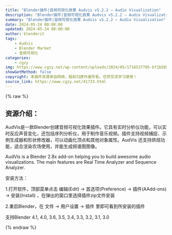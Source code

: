 ```yaml
---
title: "Blender插件|音频可视化效果 Audvis v5.2.2 – Audio Visualization"
description: "Blender插件|音频可视化效果 Audvis v5.2.2 – Audio Visualization"
summary: "Blender插件|音频可视化效果 Audvis v5.2.2 – Audio Visualization"
date: 2024-05-24 00:00:00
updated: 2024-05-24 00:00:00
author: blenderit
tags: 
    - Audvis
    - Blender Market
    - 音频可视化
categories:
    - cgzy
img: https://www.cgzy.net/wp-content/uploads/2024/05/1716537705-bf2b585aaeb7a04.webp
showGetMethod: false
copyright: 本插件资源来自网络，版权归原作者所有，仅供交流学习使用！
source_link: https://www.cgzy.net/41733.html
---
```


{% raw %}
<div class="wp-block-pandastudio-title"><div class="title_style_01"><h2 id="h2-0">资源介绍：</h2></div></div><p class="is-style-text-indent-2em">AudVis是一款Blender创建音频可视化效果插件。它具有实时分析仪功能，可以实时反应声音变化，还包括序列分析仪，用于制作音乐视频。插件支持视频捕捉、示例生成器和形状修改器，可以动画化顶点和其他对象属性。AudVis 还支持烘焙功能，适合渲染农场使用，并能生成频谱图图像。</p><p>AudVis is a Blender 2.8x add-on helping you to build awesome audio visualizations. The main features are Real Time Analyzer and Sequence Analyzer.</p><div class="wp-block-pandastudio-title"><div class="title_style_01"><p>安装方法：</p></div></div><p>1.打开软件，顶部菜单点击 编辑(Edit) → 首选项(Preference) → 插件(AAdd-ons) → 安装(Install) ，在弹出的窗口里选择插件zip文件安装</p><p>2.重启Blender，在 文件 → 用户设置 → 插件 里即可看到所安装的插件</p><div class="wp-block-pandastudio-tips"><div class="tip success "><p>支持Blender 4.1, 4.0, 3.6, 3.5, 3.4, 3.3, 3.2, 3.1, 3.0</p>
</div></div>
<div style="display: none">cgzy</div>
{% endraw %}